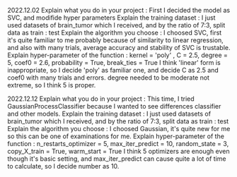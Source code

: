 2022.12.02
Explain what you do in your project
: First I decided the model as SVC, and modifide hyper parameters
Explain the training dataset
: I just used datasets of brain_tumor which I received, and by the ratio of 7:3, split data as train : test
Explain the algorithm you choose
: I choosed SVC, first it's quite familiar to me probably because of similarity to linear regression, and
also with many trials, average accuracy and stability of SVC is trustable.
Explain hyper-parameter of the function
: kernel = 'poly' , C = 2.5, degree = 5, coef0 = 2.6, probability = True, break_ties = True
I think 'linear' form is inappropriate, so I decide 'poly' as familiar one, and decide C as 2.5 and coef0 with many trials and errors. degree needed to be moderate not extreme, so I think 5 is proper. 

2022.12.12
Explain what you do in your project
: This time, I tried GaussianProcessClassifier because I wanted to see differences classifier and other models.
Explain the training dataset
: I just used datasets of brain_tumor which I received, and by the ratio of 7:3, split data as train : test
Explain the algorithm you choose
: I choosed Gaussian, it's quite new for me so this can be one of examinations for me.
Explain hyper-parameter of the function
: n_restarts_optimizer = 5, max_iter_predict = 10, random_state = 3, copy_X_train = True, warm_start = True
I think 5 optimizers are enough even though it's basic setting, and max_iter_predict can cause quite a lot of time to calculate, so I decide number as 10.
